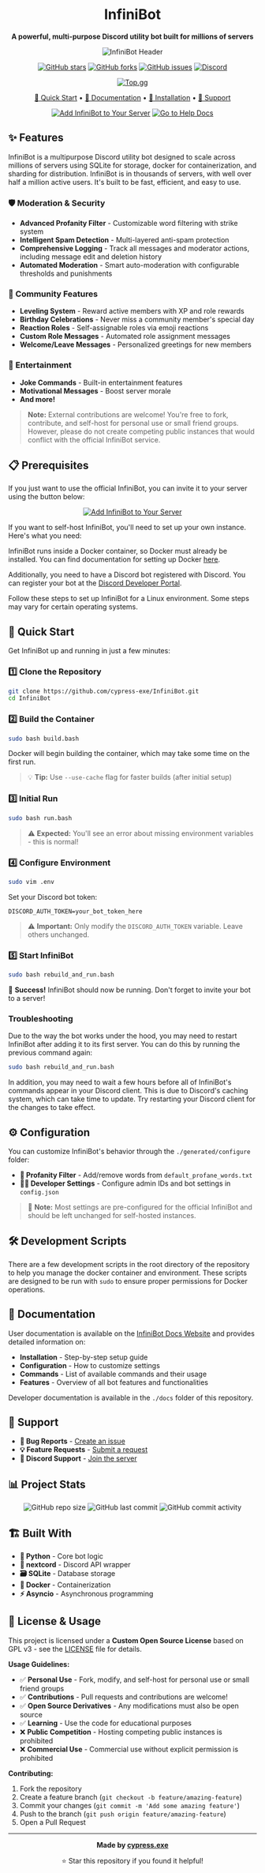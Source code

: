 <div align="center">

# InfiniBot

**A powerful, multi-purpose Discord utility bot built for millions of servers**

![InfiniBot Header](./github-pages-site/assets/images/header-image.png)

[![GitHub stars](https://img.shields.io/github/stars/cypress-exe/InfiniBot?style=for-the-badge)](https://github.com/cypress-exe/InfiniBot/stargazers)
[![GitHub forks](https://img.shields.io/github/forks/cypress-exe/InfiniBot?style=for-the-badge)](https://github.com/cypress-exe/InfiniBot/network)
[![GitHub issues](https://img.shields.io/github/issues/cypress-exe/InfiniBot?style=for-the-badge)](https://github.com/cypress-exe/InfiniBot/issues)
[![Discord](https://img.shields.io/discord/1009127888483799110?style=for-the-badge&logo=discord&logoColor=white&label=Discord)](https://discord.gg/mWgJJ8ZqwR)

[![Top.gg](https://img.shields.io/badge/View%20on-Top.gg-ff6b6b?style=for-the-badge&logo=discord&logoColor=white)](https://top.gg/bot/991832387015159911)

[🚀 Quick Start](#-quick-start) • [📖 Documentation](#-documentation) • [🔧 Installation](#-installation) • [🤝 Support](#-support)

[![Add InfiniBot to Your Server](https://img.shields.io/badge/Add%20to%20Server-7289DA?style=for-the-badge&logo=discord&logoColor=white)](https://discord.com/oauth2/authorize?client_id=991832387015159911)
[![Go to Help Docs](https://img.shields.io/badge/Go%20to%20%20Help%20Docs-ffffff?style=for-the-badge)](https://cypress-exe.github.io/InfiniBot/)

</div>

## ✨ Features

InfiniBot is a multipurpose Discord utility bot designed to scale across millions of servers using SQLite for storage, docker for containerization, and sharding for distribution. InfiniBot is in thousands of servers, with well over half a million active users. It's built to be fast, efficient, and easy to use.

### 🛡️ Moderation & Security
- **Advanced Profanity Filter** - Customizable word filtering with strike system
- **Intelligent Spam Detection** - Multi-layered anti-spam protection
- **Comprehensive Logging** - Track all messages and moderator actions, including message edit and deletion history
- **Automated Moderation** - Smart auto-moderation with configurable thresholds and punishments

### 🎉 Community Features
- **Leveling System** - Reward active members with XP and role rewards
- **Birthday Celebrations** - Never miss a community member's special day
- **Reaction Roles** - Self-assignable roles via emoji reactions
- **Custom Role Messages** - Automated role assignment messages
- **Welcome/Leave Messages** - Personalized greetings for new members

### 🎪 Entertainment
- **Joke Commands** - Built-in entertainment features
- **Motivational Messages** - Boost server morale
- **And more!**

> **Note:** External contributions are welcome! You're free to fork, contribute, and self-host for personal use or small friend groups. However, please do not create competing public instances that would conflict with the official InfiniBot service.

## 📋 Prerequisites

If you just want to use the official InfiniBot, you can invite it to your server using the button below:

<div align="center">

[![Add InfiniBot to Your Server](https://img.shields.io/badge/Add%20to%20Server-7289DA?style=for-the-badge&logo=discord&logoColor=white)](https://discord.com/oauth2/authorize?client_id=991832387015159911)

</div>

If you want to self-host InfiniBot, you'll need to set up your own instance. Here's what you need:

InfiniBot runs inside a Docker container, so Docker must already be installed. You can find documentation for setting up Docker [here](https://docs.docker.com/get-docker/).

Additionally, you need to have a Discord bot registered with Discord. You can register your bot at the [Discord Developer Portal](https://discord.com/developers/applications).

Follow these steps to set up InfiniBot for a Linux environment. Some steps may vary for certain operating systems.

## 🚀 Quick Start

Get InfiniBot up and running in just a few minutes:

### 1️⃣ Clone the Repository
```bash
git clone https://github.com/cypress-exe/InfiniBot.git
cd InfiniBot
```

### 2️⃣ Build the Container
```bash
sudo bash build.bash
```
Docker will begin building the container, which may take some time on the first run.
> 💡 **Tip:** Use `--use-cache` flag for faster builds (after initial setup)

### 3️⃣ Initial Run
```bash
sudo bash run.bash
```
> ⚠️ **Expected:** You'll see an error about missing environment variables - this is normal!

### 4️⃣ Configure Environment
```bash
sudo vim .env
```
Set your Discord bot token:
```env
DISCORD_AUTH_TOKEN=your_bot_token_here
```
> ⚠️ **Important:** Only modify the `DISCORD_AUTH_TOKEN` variable. Leave others unchanged.

### 5️⃣ Start InfiniBot
```bash
sudo bash rebuild_and_run.bash
```

🎉 **Success!** InfiniBot should now be running. Don't forget to invite your bot to a server!  

### Troubleshooting
Due to the way the bot works under the hood, you may need to restart InfiniBot after adding it to its first server. You can do this by running the previous command again:
```bash
sudo bash rebuild_and_run.bash
```

In addition, you may need to wait a few hours before all of InfiniBot's commands appear in your Discord client. This is due to Discord's caching system, which can take time to update. Try restarting your Discord client for the changes to take effect.


## ⚙️ Configuration

You can customize InfiniBot's behavior through the `./generated/configure` folder:

- **🤬 Profanity Filter** - Add/remove words from `default_profane_words.txt`
- **👨‍💻 Developer Settings** - Configure admin IDs and bot settings in `config.json`

> 📝 **Note:** Most settings are pre-configured for the official InfiniBot and should be left unchanged for self-hosted instances.

## 🛠️ Development Scripts

There are a few development scripts in the root directory of the repository to help you manage the docker container and environment. These scripts are designed to be run with `sudo` to ensure proper permissions for Docker operations.

## 📖 Documentation

User documentation is available on the [InfiniBot Docs Website](https://cypress-exe.github.io/InfiniBot/) and provides detailed information on:
- **Installation** - Step-by-step setup guide
- **Configuration** - How to customize settings
- **Commands** - List of available commands and their usage
- **Features** - Overview of all bot features and functionalities


Developer documentation is available in the `./docs` folder of this repository.

## 🤝 Support

- **🐛 Bug Reports** - [Create an issue](https://github.com/cypress-exe/InfiniBot/issues)
- **💡 Feature Requests** - [Submit a request](https://github.com/cypress-exe/InfiniBot/issues)
- **💬 Discord Support** - [Join the server](https://discord.gg/mWgJJ8ZqwR)

## 📊 Project Stats

<div align="center">

![GitHub repo size](https://img.shields.io/github/repo-size/cypress-exe/InfiniBot?style=for-the-badge)
![GitHub last commit](https://img.shields.io/github/last-commit/cypress-exe/InfiniBot?style=for-the-badge)
![GitHub commit activity](https://img.shields.io/github/commit-activity/m/cypress-exe/InfiniBot?style=for-the-badge)

</div>

## 🏗️ Built With

- **🐍 Python** - Core bot logic
- **🔗 nextcord** - Discord API wrapper
- **🗃️ SQLite** - Database storage
- **🐳 Docker** - Containerization
- **⚡ Asyncio** - Asynchronous programming

## 📜 License & Usage

This project is licensed under a **Custom Open Source License** based on GPL v3 - see the [LICENSE](LICENSE) file for details.

**Usage Guidelines:**
- ✅ **Personal Use** - Fork, modify, and self-host for personal use or small friend groups
- ✅ **Contributions** - Pull requests and contributions are welcome!
- ✅ **Open Source Derivatives** - Any modifications must also be open source
- ✅ **Learning** - Use the code for educational purposes
- ❌ **Public Competition** - Hosting competing public instances is prohibited
- ❌ **Commercial Use** - Commercial use without explicit permission is prohibited

**Contributing:**
1. Fork the repository
2. Create a feature branch (`git checkout -b feature/amazing-feature`)
3. Commit your changes (`git commit -m 'Add some amazing feature'`)
4. Push to the branch (`git push origin feature/amazing-feature`)
5. Open a Pull Request

---

<div align="center">

**Made by [cypress.exe](https://github.com/cypress-exe)**

⭐ Star this repository if you found it helpful!

</div>
